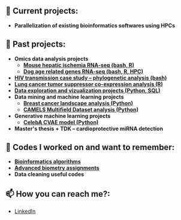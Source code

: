 <h2>🚀 Current projects:</h2>
<ul>
  <li><strong>Parallelization of existing bioinformatics softwares using HPCs</strong></li>
</ul>

<h2>📂 Past projects:</h2>
<ul>

  <li>
      <strong>Omics data analysis projects</strong>
      <ul>
        <li>
          <a href="https://github.com/alvirag/Omics-analysis-mouse-hepatic-IR/tree/main" target="_blank">
            <strong>Mouse hepatic ischemia RNA-seq (bash, R)</strong>
          </a>
        </li>
        <li>
          <a href="https://github.com/alvirag/Omics-analysis-dog-samples-RNA-seq" target="_blank">
            <strong>Dog age related genes RNA-seq (bash, R, HPC)</strong>
          </a>
        </li>
      </ul>
    </li>


  
  <li>
    <a href="https://github.com/alvirag/HIV-sequence-alignment-project" target="_blank">
      <strong>HIV transmission case study – phylogenetic analysis (bash) </strong>
    </a>
  </li>
  <li>
    <a href="https://github.com/alvirag/Lung-cancer-tumor-supressor-co-expression-project" target="_blank">
      <strong>Lung cancer tumor suppressor co-expression analysis (R)</strong>
    </a>
  </li>
  <li>
    <a href="https://github.com/alvirag/Data-exploration-and-vizualization" target="_blank">
      <strong>Data exploration and vizualization projects (Python, SQL)</strong>
    </a>
  </li>

  
  <li>
    <strong>Data mining and machine learning projects</strong>
    <ul>
      <li>
        <a href="https://github.com/alvirag/Breast-cancer-proteom-landscape-project" target="_blank">
          <strong>Breast cancer landscape analysis (Python)</strong>
        </a>
      </li>
      <li>
        <a href="https://github.com/alvirag/CDM-project" target="_blank">
          <strong>CAMELS Multifield Dataset analysis (Python)</strong>
        </a>
      </li>
    </ul>
  </li>

  <li>
    <strong>Generative machine learning projects</strong>
    <ul>
      <li>
        <a href="https://github.com/alvirag/celebA-CVAE-project" target="_blank">
          <strong>CelebA CVAE model (Python)</strong>
        </a>
      </li>
    </ul>
  </li>




  


  <li><strong>Master's thesis + TDK – cardioprotective miRNA detection</strong></li>

</ul>





<h2>🧩 Codes I worked on and want to remember:</h2>
<ul>
  <li>
    <a href="https://github.com/alvirag/Bioinformatics-algorithms/tree/main" target="_blank">
      <strong>Bioinformatics algorithms</strong>
    </a>
  </li>
  <li>
    <a href="https://github.com/alvirag/Advanced-biometry" target="_blank">
      <strong>Advanced biometry assignments</strong>
    </a>
  </li>

  <li><strong>Data cleaning useful codes</strong></li>
</ul>


<h2>📫 How you can reach me?:</h2>
<ul>
  <li><a href="https://www.linkedin.com/in/vir%C3%A1g-antal-aa3b712ab/" target="_blank">LinkedIn</a></li>
</ul>
<!--
**joshmadakor1/joshmadakor1** is a ✨ _special_ ✨ repository because its `README.md` (this file) appears on your GitHub profile.

Here are some ideas to get you started:

- 🔭 I’m currently working on ...
- 🌱 I’m currently learning ...
- 👯 I’m looking to collaborate on ...
- 🤔 I’m looking for help with ...
- 💬 Ask me about ...
- 📫 How to reach me: ...
- 😄 Pronouns: ...
- ⚡ Fun fact: ...
-->
